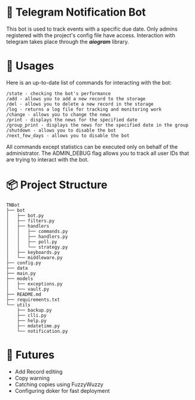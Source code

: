 # :speech_balloon: Telegram Notification Bot
This bot is used to track events with a specific due date. Only admins registered with the project's config file have access. Interaction with telegram takes place through the ***aiogram*** library.

# :loudspeaker: Usages
Here is an up-to-date list of commands for interacting with the bot:
```
/state - checking the bot's performance  
/add - allows you to add a new record to the storage
/del - allows you to delete a new record in the storage
/log - returns a log file for tracking and monitoring work
/change - allows you to change the news
/print - displays the news for the specified date
/group_print - displays the news for the specified date in the group
/shutdown - allows you to disable the bot 
/next_few_days - allows you to disable the bot
```
All commands except statistics can be executed only on behalf of the administrator. The ADMIN_DEBUG flag allows you to track all user IDs that are trying to interact with the bot.

# :package: Project Structure
```
TNBot
├── bot
│   ├── bot.py
│   ├── filters.py
│   ├── handlers
│   │   ├── commands.py
│   │   ├── handlers.py
│   │   ├── poll.py
│   │   └── strategy.py
│   ├── keyboards.py
│   └── middleware.py
├── config.py
├── data
├── main.py
├── models
│   ├── exceptions.py
│   └── vault.py
├── README.md
├── requirements.txt
└── utils
    ├── backup.py
    ├── clli.py
    ├── help.py
    ├── mdatetime.py
    └── notification.py
```

# :bookmark_tabs: Futures
- Add Record editing
- Сopy warning
- Сatching copies using FuzzyWuzzy
- Сonfiguring doker for fast deployment